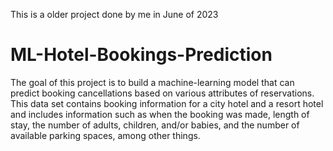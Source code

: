 This is a older project done by me in June of 2023

# ML-Hotel-Bookings-Prediction
The goal of this project is to build a machine-learning model that can predict booking cancellations based on various attributes of reservations. This data set contains booking information for a city hotel and a resort hotel and includes information such as when the booking was made, length of stay, the number of adults, children, and/or babies, and the number of available parking spaces, among other things.

